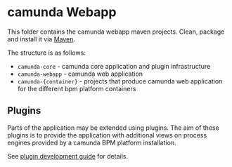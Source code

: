 camunda Webapp
==============

This folder contains the camunda webapp maven projects.
Clean, package and install it via [Maven](https://maven.apache.org/).

The structure is as follows:

* `camunda-core` - camunda core application and plugin infrastructure
* `camunda-webapp` - camunda web application
* `camunda-{container}` - projects that produce camunda web application for the different bpm platform containers


Plugins
-------

Parts of the application may be extended using plugins.
The aim of these plugins is to provide the application with additional views on process engines provided by a camunda BPM platform installation.

See [plugin development guide](http://docs.camunda.org/latest/real-life/how-to/#cockpit-how-to-develop-a-cockpit-plugin) for details.
